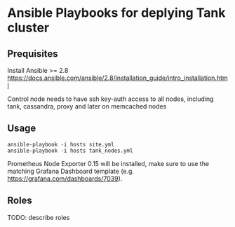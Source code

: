 # Ansible Playbooks for deplying Tank cluster

## Prequisites

Install Ansible >= 2.8  
https://docs.ansible.com/ansible/2.8/installation_guide/intro_installation.html

Control node needs to have ssh key-auth access to all nodes, including tank, cassandra, proxy and later on memcached nodes

## Usage

`ansible-playbook -i hosts site.yml`  
`ansible-playbook -i hosts tank_nodes.yml`  

Prometheus Node Exporter 0.15 will be installed, make sure to use the matching Grafana Dashboard template (e.g. https://grafana.com/dashboards/7039).

## Roles

TODO: describe roles

